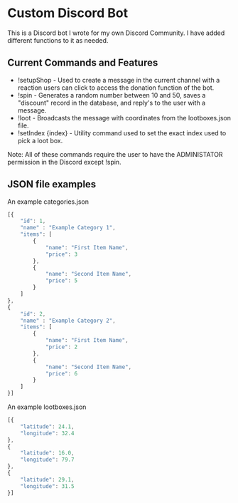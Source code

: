 ﻿# Custom Discord Bot

This is a Discord bot I wrote for my own Discord Community. I have added different functions to it as needed.

## Current Commands and Features

 - !setupShop - Used to create a message in the current channel with a reaction users can click to access the donation function of the bot.
 - !spin - Generates a random number between 10 and 50, saves a "discount" record in the database, and reply's to the user with a message.
 - !loot - Broadcasts the message with coordinates from the lootboxes.json file.
 - !setIndex {index} - Utility command used to set the exact index used to pick a loot box.

 Note: All of these commands require the user to have the ADMINISTATOR permission in the Discord except !spin.

## JSON file examples

An example categories.json
```javascript
[{
    "id": 1,
    "name" : "Example Category 1",
    "items": [
        {
            "name": "First Item Name",
            "price": 3
        },
        {
            "name": "Second Item Name",
            "price": 5
        }
    ]
},
{
    "id": 2,
    "name" : "Example Category 2",
    "items": [
        {
            "name": "First Item Name",
            "price": 2
        },
        {
            "name": "Second Item Name",
            "price": 6
        }
    ]
}]
```

An example lootboxes.json
```javascript
[{
    "latitude": 24.1,
    "longitude": 32.4
},
{
    "latitude": 16.0,
    "longitude": 79.7
},
{
    "latitude": 29.1,
    "longitude": 31.5
}]
```